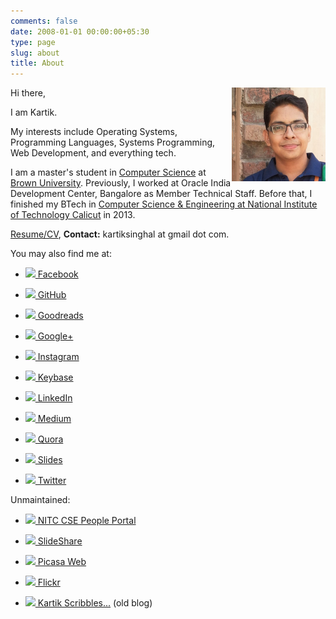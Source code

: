 ```yaml
---
comments: false
date: 2008-01-01 00:00:00+05:30
type: page
slug: about
title: About
---
```


<img style="float: right" width="150" height="150" src="/images/profile-pic.jpg">
Hi there,

I am Kartik.

My interests include Operating Systems, Programming Languages, Systems Programming, Web Development, and everything tech.

I am a master's student in [Computer Science](https://cs.brown.edu) at [Brown University](https://www.brown.edu/). Previously, I worked at Oracle India Development Center, Bangalore as Member Technical Staff. Before that, I finished my BTech in [Computer Science & Engineering at National Institute of Technology Calicut](http://cse.nitc.ac.in) in 2013.

[Resume/CV](http://people.cse.nitc.ac.in/kartik/biocv), **Contact:** kartiksinghal at gmail dot com.

You may also find me at:

* ![](https://plus.google.com/_/favicon?domain=facebook.com)[ Facebook](https://www.facebook.com/kartiksinghal)

* ![](https://plus.google.com/_/favicon?domain=github.com)[ GitHub](https://github.com/k4rtik)

* ![](https://plus.google.com/_/favicon?domain=goodreads.com)[ Goodreads](https://www.goodreads.com/k4rtik)

* ![](https://plus.google.com/_/favicon?domain=plus.google.com)[ Google+](https://plus.google.com/+KartikSinghal/about)

* ![](https://plus.google.com/_/favicon?domain=instagram.com)[ Instagram](https://instagram.com/k4rtik/)

* ![](https://plus.google.com/_/favicon?domain=keybase.io)[ Keybase](https://keybase.io/k4rtik)

* ![](https://www.linkedin.com/favicon.ico)[ LinkedIn](https://www.linkedin.com/in/kartiksinghal)

* ![](https://plus.google.com/_/favicon?domain=medium.com)[ Medium](https://medium.com/@k4rtik)

* ![](https://plus.google.com/_/favicon?domain=quora.com)[ Quora](https://www.quora.com/Kartik-Singhal)

* ![](https://plus.google.com/_/favicon?domain=slides.com)[ Slides](https://slides.com/k4rtik)

* ![](https://twitter.com/favicon.ico)[ Twitter](https://twitter.com/k4rtik)

Unmaintained:

* ![](http://cse.nitc.ac.in/favicon.ico)[ NITC CSE People Portal](http://people.cse.nitc.ac.in/kartik)

* ![](https://plus.google.com/_/favicon?domain=slideshare.net)[ SlideShare](http://www.slideshare.net/kartiksinghal)

* ![](https://picasaweb.google.com/favicon.ico)[ Picasa Web](http://picasaweb.google.com/kartiksinghal)

* ![](https://c2.staticflickr.com/4/3027/2977317669_db9874e4c1.jpg)[ Flickr](https://www.flickr.com/photos/techglider)

* ![](https://plus.google.com/_/favicon?domain=k4rtik.wordpress.com)[ Kartik Scribbles...](http://k4rtik.wordpress.com) (old blog)
